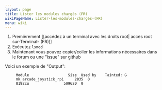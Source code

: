 ```yaml
---
layout: page
title: Lister les modules chargés (FR)
wikiPageName: Lister-les-modules-chargés-(FR)
menu: wiki
---
```


1. Premièrement [[accédez à un terminal avec les droits root| accès root sur-Terminal- (FR)]]
2. Exécutez `lsmod` 
3. Maintenant vous pouvez copier/coller les informations nécessaires dans le forum ou une "issue" sur github



Voici un exemple de "Output":
```
     Module                  Size  Used by    Tainted: G
     mk_arcade_joystick_rpi     2835  0
     8192cu                509620  0
```
